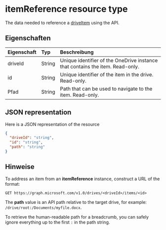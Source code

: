 # <a name="itemreference-resource-type"></a>itemReference resource type

 The data needed to reference a [driveItem](driveitem.md) using the API.

## <a name="properties"></a>Eigenschaften

| Eigenschaft | Typ   | Beschreibung                                                                   |
|:---------|:-------|:------------------------------------------------------------------------------|
| driveId  | String | Unique identifier of the OneDrive instance that contains the item. Read-only. |
| id       | String | Unique identifier of the item in the drive. Read-only.            |
| Pfad     | String | Path that can be used to navigate to the item. Read-only.                     |

## <a name="json-representation"></a>JSON representation

Here is a JSON representation of the resource

<!-- {
  "blockType": "resource",
  "optionalProperties": [ "path" ],
  "@odata.type": "microsoft.graph.itemReference"
}-->

```json
{
  "driveId": "string",
  "id": "string",
  "path": "string"
}
```

## <a name="remarks"></a>Hinweise

To address an item from an **itemReference** instance, construct a URL of the format:

```http
GET https://graph.microsoft.com/v1.0/drives/<driveId>/items/<id>
```

The **path** value is an API path relative to the target drive, for example: `/drive/root:/Documents/myfile.docx`.

To retrieve the human-readable path for a breadcrumb, you can safely ignore everything up to the first `:` in the path string.

<!-- uuid: 8fcb5dbc-d5aa-4681-8e31-b001d5168d79
2015-10-25 14:57:30 UTC -->
<!-- {
  "type": "#page.annotation",
  "description": "itemReference resource",
  "keywords": "",
  "section": "documentation",
  "tocPath": ""
}-->
